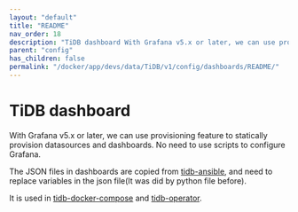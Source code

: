 ```yaml
---
layout: "default"
title: "README"
nav_order: 18
description: "TiDB dashboard With Grafana v5.x or later, we can use provisioning feature to statically provision datasources and dashboards. No need to use scripts to configure Grafana."
parent: "config"
has_children: false
permalink: "/docker/app/devs/data/TiDB/v1/config/dashboards/README/"
---
```


# TiDB dashboard 
With Grafana v5.x or later, we can use provisioning feature to statically provision datasources and dashboards. No need to use scripts to configure Grafana.

The JSON files in dashboards are copied from [tidb-ansible](https://github.com/pingcap/tidb-ansible/tree/master/scripts), and need to replace variables in the json file(It was did by python file before).

It is used in [tidb-docker-compose](https://github.com/pingcap/tidb-docker-compose) and [tidb-operator](https://github.com/pingcap/tidb-operator). 
